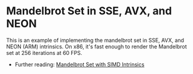 # Mandelbrot Set in SSE, AVX, and NEON

This is an example of implementing the mandelbrot set in SSE, AVX, and
NEON (ARM) intrinsics. On x86, it's fast enough to render the
Mandelbrot set at 256 iterations at 60 FPS.

* Further reading: [Mandelbrot Set with SIMD Intrinsics](http://nullprogram.com/blog/2015/07/10/)
